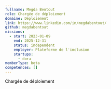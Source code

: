 ```yaml
---
fullname: Megda Bentout
role: Chargée de déploiement
domaine: Déploiement
link: https://www.linkedin.com/in/megdabentout/
github: megdabentout
missions:
  - start: 2023-01-09
    end: 2025-12-31
    status: independent
    employer: Plateforme de l'inclusion
    startups:
      - dora
memberType: beta
competences: []
---
```

Chargée de déploiement
